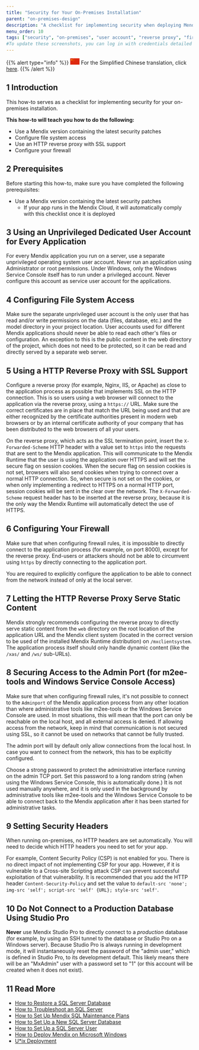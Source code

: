 ```yaml
---
title: "Security for Your On-Premises Installation"
parent: "on-premises-design"
description: "A checklist for implementing security when deploying Mendix on premises"
menu_order: 10
tags: ["security", "on-premises", "user account", "reverse proxy", "firewall", "file access", "admin port"]
#To update these screenshots, you can log in with credentials detailed in How to Update Screenshots Using Team Apps.
---
```


{{% alert type="info" %}}
<img src="attachments/chinese-translation/china.png" style="display: inline-block; margin: 0" /> For the Simplified Chinese translation, click [here](https://cdn.mendix.tencent-cloud.com/documentation/developerportal/security-checklist-for-your-on-premises-installation.pdf).
{{% /alert %}}

## 1 Introduction

This how-to serves as a checklist for implementing security for your on-premises installation.

**This how-to will teach you how to do the following:**

* Use a Mendix version containing the latest security patches
* Configure file system access
* Use an HTTP reverse proxy with SSL support
* Configure your firewall

## 2 Prerequisites

Before starting this how-to, make sure you have completed the following prerequisites:

* Use a Mendix version containing the latest security patches
    * If your app runs in the Mendix Cloud, it will automatically comply with this checklist once it is deployed

## 3 Using an Unprivileged Dedicated User Account for Every Application

For every Mendix application you run on a server, use a separate unprivileged operating system user account. Never run an application using Administrator or root permissions. Under Windows, only the Windows Service Console itself has to run under a privileged account. Never configure this account as service user account for the applications.

## 4 Configuring File System Access

Make sure the separate unprivileged user account is the only user that has read and/or write permissions on the data (files, database, etc.) and the model directory in your project location. User accounts used for different Mendix applications should never be able to read each other's files or configuration. An exception to this is the public content in the web directory of the project, which does not need to be protected, so it can be read and directly served by a separate web server.

## 5 Using a HTTP Reverse Proxy with SSL Support

Configure a reverse proxy (for example, Nginx, IIS, or Apache) as close to the application process as possible that implements SSL on the HTTP connection. This is so users using a web browser will connect to the application via the reverse proxy, using a `https://` URL. Make sure the correct certificates are in place that match the URL being used and that are either recognized by the certificate authorities present in modern web browsers or by an internal certificate authority of your company that has been distributed to the web browsers of all your users.

On the reverse proxy, which acts as the SSL termination point, insert the `X-Forwarded-Scheme` HTTP header with a value set to `https` into the requests that are sent to the Mendix application. This will communicate to the Mendix Runtime that the user is using the application over HTTPS and will set the secure flag on session cookies. When the secure flag on session cookies is not set, browsers will also send cookies when trying to connect over a normal HTTP connection. So, when secure is not set on the cookies, or when only implementing a redirect to HTTPS on a normal HTTP port, session cookies will be sent in the clear over the network. The `X-Forwarded-Scheme` request header has to be inserted at the reverse proxy, because it is the only way the Mendix Runtime will automatically detect the use of HTTPS.

## 6 Configuring Your Firewall

Make sure that when configuring firewall rules, it is impossible to directly connect to the application process (for example, on port 8000), except for the reverse proxy. End-users or attackers should not be able to circumvent using `https` by directly connecting to the application port. 

You are required to explicitly configure the application to be able to connect from the network instead of only at the local server.

## 7 Letting the HTTP Reverse Proxy Serve Static Content

Mendix strongly recommends configuring the reverse proxy to directly serve static content from the `web` directory on the root location of the application URL and the Mendix client system (located in the correct version to be used of the installed Mendix Runtime distribution) on `/mxclientsystem`. The application process itself should only handle dynamic content (like the `/xas/` and `/ws/` sub-URLs).

## 8 Securing Access to the Admin Port (for m2ee-tools and Windows Service Console Access)

Make sure that when configuring firewall rules, it's not possible to connect to the `Adminport` of the Mendix application process from any other location than where administrative tools like m2ee-tools or the Windows Service Console are used. In most situations, this will mean that the port can only be reachable on the local host, and all external access is denied. If allowing access from the network, keep in mind that communication is not secured using SSL, so it cannot be used on networks that cannot be fully trusted. 

The admin port will by default only allow connections from the local host. In case you want to connect from the network, this has to be explicitly configured.

Choose a strong password to protect the administrative interface running on the admin TCP port. Set this password to a long random string (when using the Windows Service Console, this is automatically done.) It is not used manually anywhere, and it is only used in the background by administrative tools like m2ee-tools and the Windows Service Console to be able to connect back to the Mendix application after it has been started for administrative tasks.

## 9 Setting Security Headers

When running on-premises, no HTTP headers are set automatically. You will need to decide which HTTP headers you need to set for your app.

For example, Content Security Policy (CSP) is not enabled for you. There is no direct impact of not implementing CSP for your app. However, if it is vulnerable to a Cross-site Scripting attack CSP can prevent successful exploitation of that vulnerability. It is recommended that you add the HTTP header `Content-Security-Policy` and set the value to `default-src 'none'; img-src 'self'; script-src 'self' {URL}; style-src 'self'`.

## 10 Do Not Connect to a Production Database Using Studio Pro

**Never** use Mendix Studio Pro to directly connect to a *production* database (for example, by using an SSH tunnel to the database or Studio Pro on a Windows server). Because Studio Pro is always running in development mode, it will instantaneously reset the password of the "admin user," which is defined in Studio Pro, to its development default. This likely means there will be an "MxAdmin" user with a password set to "1" (or this account will be created when it does not exist).

## 11 Read More

* [How to Restore a SQL Server Database](restoring-a-sql-server-database)
* [How to Troubleshoot an SQL Server](troubleshooting-sql-server)
* [How to Set Up Mendix SQL Maintenance Plans](mendix-sql-maintenance-plans)
* [How to Set Up a New SQL Server Database](setting-up-a-new-sql-server-database)
* [How to Set Up a SQL Server User](setting-up-a-sql-server-user)
* [How to Deploy Mendix on Microsoft Windows](deploy-mendix-on-microsoft-windows)
* [U*ix Deployment](unix-like)

